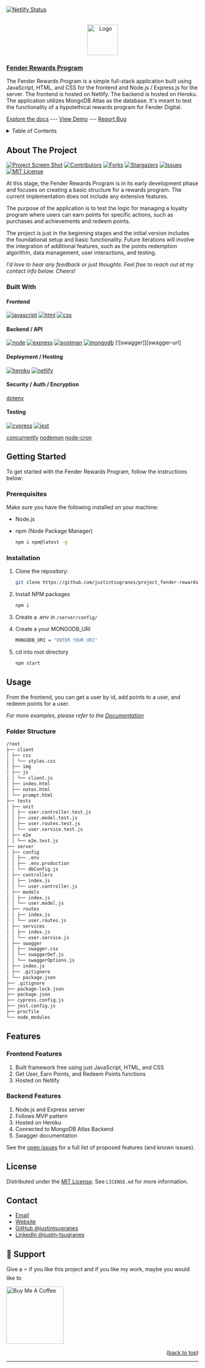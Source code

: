 <a name="readme-top"></a>

<!-- STATUS BADGES -->

[![Netlify Status](https://api.netlify.com/api/v1/badges/190615d9-f107-409b-9855-22f0999b6a33/deploy-status)](https://app.netlify.com/sites/willowy-kheer-7c8f81/deploys)

<!-- PROJECT HEADING -->
<br />
<div align="center">
  <a href="https://github.com/justintsugranes/">
    <img src="images/logo.jpg" alt="Logo" width="80" height="80">
  </a>
</div>

### [Fender Rewards Program][project-url]

The Fender Rewards Program is a simple full-stack application built using JavaScript, HTML, and CSS for the frontend and Node.js / Express.js for the server. The frontend is hosted on Netlify. The backend is hosted on Heroku. The application utilizes MongoDB Atlas as the database. It's meant to test the functionality of a hypotethical rewards program for Fender Digital.

[Explore the docs][repo-url] --- [View Demo][project-url] --- [Report Bug][issues-url]

<!-- TABLE OF CONTENTS -->
<details>
  <summary>Table of Contents</summary>
  <ol>
    <li>
      <a href="#about-the-project">About The Project</a>
      <ul>
        <li><a href="#built-with">Built With</a></li>
      </ul>
    </li>
    <li>
      <a href="#getting-started">Getting Started</a>
      <ul>
        <li><a href="#prerequisites">Prerequisites</a></li>
        <li><a href="#installation">Installation</a></li>
      </ul>
    </li>
    <li><a href="#usage">Usage</a></li>
    <li><a href="#roadmap">Roadmap</a></li>
    <li><a href="#license">License</a></li>
    <li><a href="#contact">Contact</a></li>
  </ol>
</details>

## About The Project

[![Project Screen Shot][project-screenshot]][project-url] [![Contributors][contributors-shield]][contributors-url] [![Forks][forks-shield]][forks-url] [![Stargazers][stars-shield]][stars-url] [![Issues][issues-shield]][issues-url] [![MIT License][license-shield]][license-url]

At this stage, the Fender Rewards Program is in its early development phase and focuses on creating a basic structure for a rewards program. The current implementation does not include any extensive features.

The purpose of the application is to test the logic for managing a loyalty program where users can earn points for specific actions, such as purchases and achievements and redeem points.

The project is just in the beginning stages and the initial version includes the foundational setup and basic functionality. Future iterations will involve the integration of additional features, such as the points redemption algorithm, data management, user interactions, and testing.

_I'd love to hear any feedback or just thoughts. Feel free to reach out at my contact info below. Cheers!_

### Built With

#### Frontend

<!-- - **Web** -->

[![javascript]][javascript-url]
[![html]][html-url]
[![css]][css-url]

<!-- - **UI/UX / Graphic Design** -->
  <!-- [![figma]][figma-url] -->

#### Backend / API

[![node]][node-url]
[![express]][express-url]
[![postman]][postman-url]
[![mongodb]][mongodb-url]
[![swagger]][swagger-url]

#### Deployment / Hosting

[![heroku]][heroku-url]
[![netlify]][netlify-url]

#### Security / Auth / Encryption

<!-- [jwt] -->
<!-- [google-auth] -->
<!-- [bcrypt] -->
<!-- [nanoid -->
<!-- [uuid] -->

[dotenv](https://www.npmjs.com/package/dotenv)

#### Testing

[![cypress]][cypress-url]
[![jest]][jest-url]

<!-- #### Misc Packages -->

[concurrently](https://www.npmjs.com/package/concurrently)
[nodemon](https://nodemon.io/)
[node-cron](https://www.npmjs.com/package/node-cron)

<!-- TODO: UPDATE INFO -->

## Getting Started

To get started with the Fender Rewards Program, follow the instructions below:

### Prerequisites

Make sure you have the following installed on your machine:

- Node.js
- npm (Node Package Manager)

  ```sh
  npm i npm@latest -g
  ```

### Installation

1. Clone the repository:

   ```sh
   git clone https://github.com/justintsugranes/project_fender-rewards.git
   ```

2. Install NPM packages

   ```sh
   npm i
   ```

3. Create a .env in `/server/config/`

4. Create a your MONGODB_URI

   ```sh
   MONGODB_URI = "ENTER YOUR URI"
   ```

5. cd into root directory

   ```sh
   npm start
   ```

## Usage

From the frontend, you can get a user by id, add points to a user, and redeem points for a user.

_For more examples, please refer to the [Documentation][repo-url]_

### Folder Structure

```md
/root
├── client
│ ├── css
│ │ └── styles.css
│ ├── img
│ ├── js
│ │ └── client.js
│ ├── index.html
│ ├── notes.html
│ └── prompt.html
├── tests
│ ├── unit
│ │ ├── user.controller.test.js
│ │ ├── user.model.test.js
│ │ ├── user.routes.test.js
│ │ └── user.service.test.js
│ ├── e2e
│ │ └── e2e.test.js
├── server
│ ├── config
│ │ ├── .env
│ │ ├── .env.production
│ │ └── dbConfig.js
│ ├── controllers
│ │ ├── index.js
│ │ └── user.controller.js
│ ├── models
│ │ ├── index.js
│ │ └── user.model.js
│ ├── routes
│ │ ├── index.js
│ │ └── user.routes.js
│ ├── services
│ │ ├── index.js
│ │ └── user.service.js
│ ├── swagger
│ │ ├── swagger.css
│ │ └── swaggerDef.js
│ │ └── swaggerOptions.js
│ ├── index.js
│ ├── .gitignore
│ └── package.json
├── .gitignore
├── package-lock.json
├── package.json
├── cypress.config.js
├── jest.config.js
├── procfile
└── node_modules
```

## Features

### Frontend Features

1. Built framework free using just JavaScript, HTML, and CSS
2. Get User, Earn Points, and Redeem Points functions
3. Hosted on Netlify

### Backend Features

1. Node.js and Express server
2. Follows MVP pattern
3. Hosted on Heroku
4. Connected to MongoDB Atlas Backend
5. Swagger documentation

<!-- TODO: UPDATE ROADMAP -->

<!-- ## Roadmap

- [ ] Feature 1
- [ ] Feature 2
- [ ] Feature 3
  - [ ] Nested Feature -->

See the [open issues][issues-url] for a full list of proposed features (and known issues).

## License

Distributed under the [MIT License][license-url]. See `LICENSE.md` for more information.

## Contact

- [Email](mailto:justinjontsugranes@gmail.com?subject=Hi%2C%20from%20GitHub%21')
- [Website](https://justintsugranes.com)
- [GitHub @justintsugranes](https://github.com/justintsugranes 'Justin Tsugranes')
- [LinkedIn @justin-tsugranes](https://linkedin.com/in/justin-tsugranes)

## 🤝 Support

Give a ⭐️ if you like this project and if you like my work, maybe you would like to

<a href="https://www.buymeacoffee.com/tsugranes" target="_blank"><img src="https://cdn.buymeacoffee.com/buttons/v2/default-red.png" alt="Buy Me A Coffee" width="150"></a>

<!-- ## Acknowledgments

- []() -->

<p align="right">(<a href="#readme-top">back to top</a>)</p>

---

<!-- LINK & IMAGE VARIABLES -->
<!-- https://www.markdownguide.org/basic-syntax/#reference-style-links -->

[project-screenshot]: images/project-screenshot.webp
[project-url]: https://fender-rewards.netlify.app/
[repo-url]: https://github.com/justintsugranes/project_fender-rewards.git
[contributors-shield]: https://img.shields.io/github/contributors/justintsugranes/project_fender-rewards.svg?style=for-the-badge
[contributors-url]: https://github.com/justintsugranes/project_fender-rewards/graphs/contributors
[forks-shield]: https://img.shields.io/github/forks/justintsugranes/project_fender-rewards.svg?style=for-the-badge
[forks-url]: https://github.com/justintsugranes/project_fender-rewards/network/members
[stars-shield]: https://img.shields.io/github/stars/justintsugranes/project_fender-rewards.svg?style=for-the-badge
[stars-url]: https://github.com/justintsugranes/project_fender-rewards/stargazers
[issues-shield]: https://img.shields.io/github/issues/justintsugranes/project_fender-rewards.svg?style=for-the-badge
[issues-url]: https://github.com/justintsugranes/project_fender-rewards/issues
[license-shield]: https://img.shields.io/github/license/justintsugranes/project_fender-rewards.svg?style=for-the-badge
[license-url]: https://github.com/justinTsugranes/project_fender-rewards/blob/main/LICENSE.md

<!-- TECH SHIELD VARIABLES -->

<!-- WEB LANGUANGES /  LIBRARIES / FRAMEWORKS -->

[javascript]: https://img.shields.io/badge/JavaScript-F7DF1E?style=for-the-badge&logo=javascript&logoColor=white
[javascript-url]: https://developer.mozilla.org/en-US/docs/Web/JavaScript

<!-- UI / CSS LIBRARIES -->

[html]: https://img.shields.io/badge/HTML5-e34f26?style=for-the-badge&logo=html5&logoColor=white
[html-url]: https://developer.mozilla.org/en-US/docs/Glossary/HTML5
[css]: https://img.shields.io/badge/CSS3-1572B6?style=for-the-badge&logo=css3&logoColor=white
[css-url]: https://developer.mozilla.org/en-US/docs/Web/CSS

<!-- API -->

[express]: https://img.shields.io/badge/Express.js-000000?style=for-the-badge&logo=express&logoColor=white
[express-url]: https://expressjs.com/
[node]: https://img.shields.io/badge/Node.Js-2343853?style=for-the-badge&logo=node.js&logoColor=white
[node-url]: https://nodejs.org/
[postman]: https://img.shields.io/badge/Postman-FF6C37?style=for-the-badge&logo=postman&logoColor=white
[postman-url]: https://www.postman.com/

<!-- DATABASE -->

[mongodb]: https://img.shields.io/badge/MongoDB-47A248?style=for-the-badge&logo=mongodb&logoColor=white
[mongodb-url]: https://www.mongodb.com/home

<!-- [mongoose]: https://mongoosejs.com/docs/ -->

<!-- AUTH / SECURITY-->

<!-- [bcrypt]: https://www.npmjs.com/package/bcrypt -->
<!-- [jwt]: https://jwt.io/ -->
<!-- [nanoid]:  -->
<!-- [uuid]:  -->

<!-- TESTING -->

[cypress]: https://img.shields.io/badge/Cypress-17202C?style=for-the-badge&logo=cypress&logoColor=white
[cypress-url]: https://www.cypress.io/
[jest]: https://img.shields.io/badge/Jest-C21325?style=for-the-badge&logo=jest&logoColor=white
[jest-url]: https://jestjs.io/

<!-- HOSTING / DEPLOYMENT -->

[heroku]: https://img.shields.io/badge/Heroku-563D7C?style=for-the-badge&logo=heroku&logoColor=white
[heroku-url]: https://www.heroku.com/
[netlify]: https://img.shields.io/badge/Netlify-00C7B7?style=for-the-badge&logo=netlify&logoColor=white
[netlify-url]: https://www.netlify.com/

